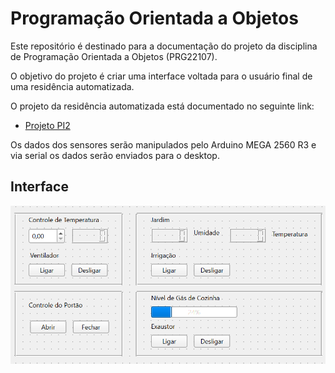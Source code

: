 # Programação Orientada a Objetos

Este repositório é destinado para a documentação do projeto da disciplina de Programação Orientada a Objetos (PRG22107).

O objetivo do projeto é criar uma interface voltada para o usuário final de uma residência automatizada.

O projeto da residência automatizada está documentado no seguinte link:

- [Projeto PI2](https://github.com/maiteluisaa/projeto_pi2)

Os dados dos sensores serão manipulados pelo Arduino MEGA 2560 R3 e via serial os dados serão enviados para o desktop.

## Interface 


![](./figuras/interface.png)
